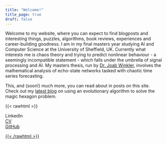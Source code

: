 ```yaml
---
title: "Welcome!"
title_page: true
draft: false
---
```


Welcome to my website, where you can expect to find blogposts and interesting things, puzzles, algorithms, book reviews, experiences and career-building goodness. I am in my final masters year studying AI and Computer Science at the University of Sheffield, UK. Currently what interests me is chaos theory and trying to predict nonlinear behaviour - a seemingly incompatible statement - which falls under the umbrella of signal processing and AI. My masters thesis, run by [Dr. Joab Winkler](https://www.sheffield.ac.uk/dcs/people/academic/joab-winkler), involves the mathematical analysis of echo-state networks tasked with chaotic time series forecasting.

This, and (soon!) much more, you can read about in posts on this site. Check out my [latest blog](/posts/hexagon) on using an evolutionary algorithm to solve the magic hexagon problem.

{{< rawhtml >}}

<div class='button holder'>

  <div id='first' class="button link">LinkedIn</div>
  <div id='second' class="button link"><a href='./docs/Shaun_Cassini_CV.pdf' target="_blank" rel="noopener noreferrer">CV</div> 
  <div id='third' class="button link">GitHub</div>

</div>

<script>
	var linkedin = document.getElementById('first');
	var cv = document.getElementById('second');
	var github = document.getElementById('third');

	// var toot = document.getElementsByTagName('a')[0];

	// toot.onclick = function (){
	// 		var audio = new Audio('toot.m4a');
	// 		audio.play();
	// }

	linkedin.addEventListener("mouseenter", function( event ) {
			let xhr = new XMLHttpRequest();
					xhr.open('GET', 'linkedin.m4a');
					xhr.responseType = 'arraybuffer';
			var audio = new Audio('linkedin.m4a');
			audio.play();
	})

	cv.addEventListener("mouseenter", function( event ) {
			let xhr = new XMLHttpRequest();
					xhr.open('GET', 'audio-CV.m4a');
					xhr.responseType = 'arraybuffer';
			var audio = new Audio('CV.m4a');
			audio.play();
	})

	github.addEventListener("mouseenter", function( event ) {
			let xhr = new XMLHttpRequest();
					xhr.open('GET', 'audio-github.m4a');
					xhr.responseType = 'arraybuffer';
			var audio = new Audio('github.m4a');
			audio.play();
	})

	linkedin.onclick = function (){
			window.open('https://www.linkedin.com/in/s-cassini/', '_blank');
			// var audio = new Audio('toot.m4a');
			// audio.play();
	}

	// cv.onclick = function (){
	// 		window.open('https://www.google.com/', '_blank');
	// 		// var audio = new Audio('toot2.m4a');
	// 		// audio.play();
	// }

	github.onclick = function () {
			window.open('https://github.com/shauncassini', '_blank');
			// var audio = new Audio('toot3.m4a');
			// audio.play();
	}
</script>
{{< /rawhtml >}}

